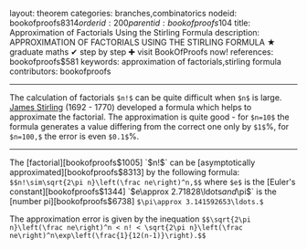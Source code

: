 layout: theorem
categories: branches,combinatorics
nodeid: bookofproofs$8314
orderid: 200
parentid: bookofproofs$104
title: Approximation of Factorials Using the Stirling Formula
description: APPROXIMATION OF FACTORIALS USING THE STIRLING FORMULA ★ graduate maths ✔ step by step ✚ visit BookOfProofs now!
references: bookofproofs$581
keywords: approximation of factorials,stirling formula
contributors: bookofproofs


---
The calculation of factorials `$n!$` can be quite difficult when `$n$` is large. 
<a href="https://mathshistory.st-andrews.ac.uk/Biographies/Stirling/">James Stirling</a> (1692 - 1770) developed a formula which helps to approximate the factorial. The approximation is quite good - for `$n=10$` the formula generates a value differing from the correct one only by `$1$`%, for `$n=100,$` the error is even `$0.1$`%.

---

The [factorial][bookofproofs$1005] `$n!$` can be [asymptotically approximated][bookofproofs$8313] by the following formula:
`$$n!\sim\sqrt{2\pi n}\left(\frac ne\right)^n,$$` where `$e$` is the [Euler's constant][bookofproofs$1344] `$e\approx 2.71828\ldots$` and `$\pi$` is the [number pi][bookofproofs$6738] `$\pi\approx 3.141592653\ldots.$`

The approximation error is given by the inequation `$$\sqrt{2\pi n}\left(\frac ne\right)^n < n! < \sqrt{2\pi n}\left(\frac ne\right)^n\exp\left(\frac{1}{12(n-1)}\right).$$`
